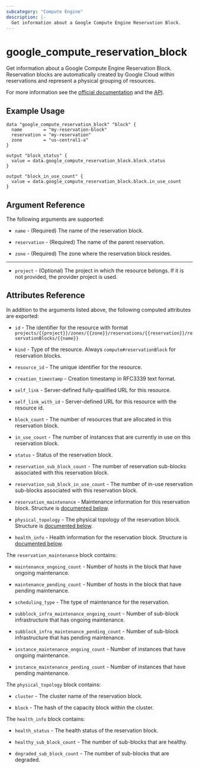 ```yaml
---
subcategory: "Compute Engine"
description: |-
  Get information about a Google Compute Engine Reservation Block.
---
```


# google_compute_reservation_block

Get information about a Google Compute Engine Reservation Block. Reservation blocks are automatically created by Google Cloud within reservations and represent a physical grouping of resources.

For more information see the [official documentation](https://cloud.google.com/compute/docs/instances/reserving-zonal-resources)
and the [API](https://cloud.google.com/compute/docs/reference/rest/v1/reservationBlocks).

## Example Usage

```hcl
data "google_compute_reservation_block" "block" {
  name        = "my-reservation-block"
  reservation = "my-reservation"
  zone        = "us-central1-a"
}

output "block_status" {
  value = data.google_compute_reservation_block.block.status
}

output "block_in_use_count" {
  value = data.google_compute_reservation_block.block.in_use_count
}
```

## Argument Reference

The following arguments are supported:

* `name` - (Required) The name of the reservation block.

* `reservation` - (Required) The name of the parent reservation.

* `zone` - (Required) The zone where the reservation block resides.

- - -

* `project` - (Optional) The project in which the resource belongs. If it
    is not provided, the provider project is used.

## Attributes Reference

In addition to the arguments listed above, the following computed attributes are exported:

* `id` - The identifier for the resource with format `projects/{{project}}/zones/{{zone}}/reservations/{{reservation}}/reservationBlocks/{{name}}`

* `kind` - Type of the resource. Always `compute#reservationBlock` for reservation blocks.

* `resource_id` - The unique identifier for the resource.

* `creation_timestamp` - Creation timestamp in RFC3339 text format.

* `self_link` - Server-defined fully-qualified URL for this resource.

* `self_link_with_id` - Server-defined URL for this resource with the resource id.

* `block_count` - The number of resources that are allocated in this reservation block.

* `in_use_count` - The number of instances that are currently in use on this reservation block.

* `status` - Status of the reservation block.

* `reservation_sub_block_count` - The number of reservation sub-blocks associated with this reservation block.

* `reservation_sub_block_in_use_count` - The number of in-use reservation sub-blocks associated with this reservation block.

* `reservation_maintenance` - Maintenance information for this reservation block. Structure is [documented below](#nested_reservation_maintenance).

* `physical_topology` - The physical topology of the reservation block. Structure is [documented below](#nested_physical_topology).

* `health_info` - Health information for the reservation block. Structure is [documented below](#nested_health_info).

<a name="nested_reservation_maintenance"></a>The `reservation_maintenance` block contains:

* `maintenance_ongoing_count` - Number of hosts in the block that have ongoing maintenance.

* `maintenance_pending_count` - Number of hosts in the block that have pending maintenance.

* `scheduling_type` - The type of maintenance for the reservation.

* `subblock_infra_maintenance_ongoing_count` - Number of sub-block infrastructure that has ongoing maintenance.

* `subblock_infra_maintenance_pending_count` - Number of sub-block infrastructure that has pending maintenance.

* `instance_maintenance_ongoing_count` - Number of instances that have ongoing maintenance.

* `instance_maintenance_pending_count` - Number of instances that have pending maintenance.

<a name="nested_physical_topology"></a>The `physical_topology` block contains:

* `cluster` - The cluster name of the reservation block.

* `block` - The hash of the capacity block within the cluster.

<a name="nested_health_info"></a>The `health_info` block contains:

* `health_status` - The health status of the reservation block.

* `healthy_sub_block_count` - The number of sub-blocks that are healthy.

* `degraded_sub_block_count` - The number of sub-blocks that are degraded.
